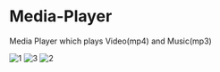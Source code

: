 # Media-Player
Media Player which plays Video(mp4) and Music(mp3)

![1](https://user-images.githubusercontent.com/34651962/45621961-05d24480-baa0-11e8-9d48-344c43714805.PNG)
![3](https://user-images.githubusercontent.com/34651962/45621965-0a96f880-baa0-11e8-8285-e15e6ba3e36d.PNG)
![2](https://user-images.githubusercontent.com/34651962/45621968-0cf95280-baa0-11e8-923b-c7efc206b416.PNG)
